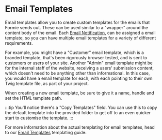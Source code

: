# Email Templates
Email templates allow you to create custom templates for the emails that Formie sends out. These can be used similar to a "wrapper" around the content body of the email. Each [Email Notification](), can be assigned a email template, so you can have multiple email templates for a variety of different requirements.

For example, you might have a "Customer" email template, which is a branded template, that's been rigorously browser tested, and is sent to customers or users of your site. Another "Admin" email template might be for the internal staff of the website, receiving a users' submission content, which doesn't need to be anything other than informational. In this case, you would have a email template for each, with each pointing to their own Twig template file, as part of your project.

When creating a new email template, be sure to give it a name, handle and set the HTML template path.

:::tip
You'll notice there's a "Copy Templates" field. You can use this to copy the default template into the provided folder to get off to an even quicker start to customise the template.
:::

For more information about the actual templating for email templates, head to our [Email Templates]() templating guide.


